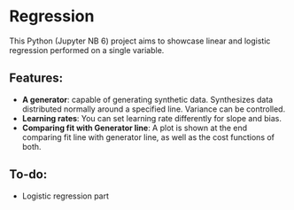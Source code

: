 # Regression <br>
This Python (Jupyter NB 6) project aims to showcase linear and logistic regression performed on a single variable.

## Features: <br>
- **A generator**: capable of generating synthetic data. Synthesizes data distributed normally around a specified line. Variance can be controlled. <br>
- **Learning rates**: You can set learning rate differently for slope and bias. <br>
- **Comparing fit with Generator line**: A plot is shown at the end comparing fit line with generator line, as well as the cost functions of both.

## To-do: <br>
- Logistic regression part
